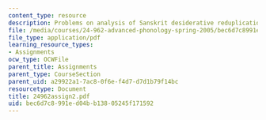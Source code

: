 ```yaml
---
content_type: resource
description: Problems on analysis of Sanskrit desiderative reduplication.
file: /media/courses/24-962-advanced-phonology-spring-2005/bec6d7c8991ed04bb13805245f171592_24962assign2.pdf
file_type: application/pdf
learning_resource_types:
- Assignments
ocw_type: OCWFile
parent_title: Assignments
parent_type: CourseSection
parent_uid: a29922a1-7ac8-0f6e-f4d7-d7d1b79f14bc
resourcetype: Document
title: 24962assign2.pdf
uid: bec6d7c8-991e-d04b-b138-05245f171592
---
```

